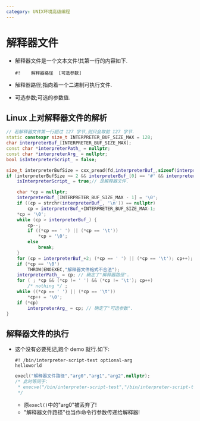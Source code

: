 ```yaml
---
category: UNIX环境高级编程
---
```


# 解释器文件

*   解释器文件是一个文本文件!其第一行的内容如下.

    ```shell
    #!    解释器路径  [可选参数]
    ```

*   解释器路径;指向着一个二进制可执行文件.
*   可选参数;可选的参数值.

## Linux 上对解释器文件的解析
```c++
// 若解释器文件第一行超过 127 字节,则只会取前 127 字节.
static constexpr size_t INTERPRETER_BUF_SIZE_MAX = 128;
char interpreterBuf_[INTERPRETER_BUF_SIZE_MAX];
const char *interpreterPath_ = nullptr;
const char *interpreterArg_ = nullptr;
bool isInterpreterScript_ = false;

size_t interpreterBufSize = cxx_pread(fd,interpreterBuf_,sizeof(interpreterBuf_),0);
if (interpreterBufSize >= 2 && interpreterBuf_[0] == '#' && interpreterBuf_[1] == '!') {
    isInterpreterScript_ = true;// 是解释器文件.

    char *cp = nullptr;
    interpreterBuf_[INTERPRETER_BUF_SIZE_MAX - 1] = '\0';
    if ((cp = strchr(interpreterBuf_, '\n')) == nullptr)
        cp = interpreterBuf_+INTERPRETER_BUF_SIZE_MAX-1;
    *cp = '\0';
    while (cp > interpreterBuf_) {
        cp--;
        if ((*cp == ' ') || (*cp == '\t'))
            *cp = '\0';
        else
            break;
    }
    for (cp = interpreterBuf_+2; (*cp == ' ') || (*cp == '\t'); cp++);
    if (*cp == '\0')
        THROW(ENOEXEC,"解释器文件格式不合法");
    interpreterPath_ = cp; // 确定了"解释器路径".
    for ( ; *cp && (*cp != ' ') && (*cp != '\t'); cp++)
        /* nothing */ ;
    while ((*cp == ' ') || (*cp == '\t'))
        *cp++ = '\0';
    if (*cp)
        interpreterArg_ = cp; // 确定了"可选参数".
}
```

## 解释器文件的执行

*   这个没有必要死记,跑个 demo 就行.如下:
    
    ```shell
    #! /bin/interpreter-script-test optional-arg
    helloworld
    ```
    
    ```c++
    execl("解释器文件路径","arg0","arg1","arg2",nullptr);
    /* 此时等同于:
     * execve("/bin/interpreter-script-test","/bin/interpreter-script-test","optional-arg","解释器文件路径","arg1","arg2",nullptr);
     */
    ```
    -   原`execl()`中的"arg0"被丢弃了!
    -   "解释器文件路径"也当作命令行参数传递给解释器!
    
